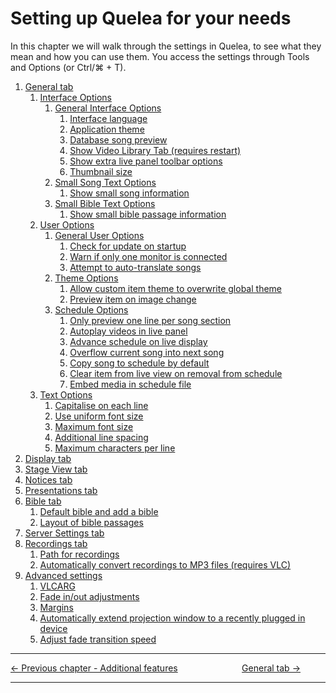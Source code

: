 # Setting up Quelea for your needs

In this chapter we will walk through the settings in Quelea, to see what
they mean and how you can use them. You access the settings through
Tools and Options (or Ctrl/⌘ + T).

1. [General tab](General_tab "General tab")
    1. [Interface Options](General_tab#interface-options "General tab")
        1. [General Interface Options](General_tab#user-options "General tab")
            1. [Interface language](General_tab#interface-language "General tab")
            2. [Application theme](General_tab#application-them "Application them")
            3. [Database song preview](General_tab#database-song-preview "General tab")
            4. [Show Video Library Tab (requires restart)](General_tab#show-video-library-tab-\(requires-restart\) "General tab")
            5. [Show extra live panel toolbar options](General_tab#show-extra-live-panel-toolbar-options "General tab")
            6. [Thumbnail size](General_tab#thumbnail0-size "General tab")
        2. [Small Song Text Options](General_tab#small-song-text-options)
            1. [Show small song information](General_tab#show-small-song-information "General tab")
        2. [Small Bible Text Options](General_tab#small-bible-text-options)
            1. [Show small bible passage information](General_tab#show-small-bible-passage-information "General tab")
    1. [User Options](General_tab#user-options "General tab")
        1. [General User Options](General_tab#general-user-options "General tab")
            1. [Check for update on startup](General_tab#check-for-update-on-startup "General tab")
            2. [Warn if only one monitor is connected](General_tab#warn-if-only-one-monitor-is-connected "General tab")
            3. [Attempt to auto-translate songs](General_tab#attempt-to-auto-translate-songs "General tab")
        1. [Theme Options](General_tab#theme-options "General tab")
            1. [Allow custom item theme to overwrite global theme](General_tab#allow-custom-item-theme-to-overwrite-global-theme "General tab")
            2. [Preview item on image change](General_tab#preview-item-on-image-change "General tab")
        1. [Schedule Options](General_tab#schedule-options "General tab")
            1. [Only preview one line per song section](General_tab#only-preview-one-line-per-song-section "General tab")
            2. [Autoplay videos in live panel](General_tab#autoplay-videos-in-live-panel "General tab")
            3. [Advance schedule on live display](General_tab#advance-schedule-on-live-display "General tab")
            4. [Overflow current song into next song](General_tab#overflow-current-song-into-next-song "General tab")                
            5. [Copy song to schedule by default](General_tab#copy-song-to-schedule-by_default "General tab")
            6. [Clear item from live view on removal from schedule](General_tab#clear-item-from-live-view-on-removal-from-schedule "General tab")
            7. [Embed media in schedule file](General_tab#embed-media-in-schedule-file "General tab")
    2. [Text Options](General_tab#text-options "General tab")
        1. [Capitalise on each line](General_tab#capitalise-on-each-line "General tab")
        2. [Use uniform font size](General_tab#use-uniform-font-size "General tab")
        3. [Maximum font size](General_tab#maximum-font-size "General tab")
        4. [Additional line spacing](General_tab#additional-line-spacing "General tab")
        5. [Maximum characters per line](General_tab#maximum-characters-per-line "General tab")
2. [Display tab](Display_tab "Display tab")
3. [Stage View tab](Stage_View_tab "Stage View tab")
4. [Notices tab](Notices_tab "Notices tab")
5. [Presentations tab](Presentations_tab "Presentations tab")
6. [Bible tab](Bible_tab "Bible tab")
    1. [Default bible and add a bible](Bible_tab#default-bible-and-add-a-bible "Bible tab")
    2. [Layout of bible passages](Bible_tab#layout-of-bible-passages "Bible tab")
7. [Server Settings tab](Server_Settings_tab "Server Settings tab")
8. [Recordings tab](Recordings_tab "Recordings tab")
    1. [Path for recordings](Recordings_tab#path-for-recordings "Recordings tab")
    2. [Automatically convert recordings to MP3 files (requires VLC)](Recordings_tab#automatically-convert-recordings-to-MP3-files-\(requires-vlc\) "Recordings tab")
9. [Advanced settings](Advanced_settings "Advanced settings")
    1. [VLCARG](Advanced_settings#vlcarg "Advanced settings")
    2. [Fade in/out adjustments](Advanced_settings#fade-in/out-adjustments "Advanced settings")
    3. [Margins](Advanced_settings#margins "Advanced settings")
    4. [Automatically extend projection window to a recently plugged in device](Advanced_settings#automatically-extend-projection-window-to-a-recently-plugged-in-device "Advanced settings")
    5. [Adjust fade transition speed](Advanced_settings#adjust-fade-transition-speed)

-----



[← Previous chapter - Additional
features](Additional_features "Additional features") &nbsp;&nbsp;&nbsp;&nbsp;&nbsp;&nbsp;&nbsp;&nbsp;&nbsp;&nbsp;&nbsp;&nbsp;&nbsp;&nbsp;&nbsp;&nbsp;&nbsp;&nbsp;&nbsp;&nbsp;&nbsp;&nbsp;&nbsp;&nbsp;
[General tab →](General_tab "General tab")

---
